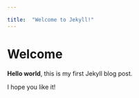 ```yaml
---

title:  "Welcome to Jekyll!"
---
```


# Welcome

**Hello world**, this is my first Jekyll blog post.

I hope you like it!